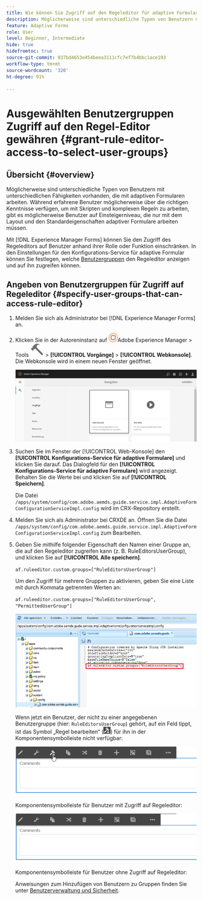 ```yaml
---
title: Wie können Sie Zugriff auf den Regeleditor für adaptive Formulare gewähren, um Benutzergruppen auszuwählen?
description: Möglicherweise sind unterschiedliche Typen von Benutzern mit unterschiedlichen Fähigkeiten vorhanden, die mit adaptiven Formularen arbeiten. Erfahren Sie, wie Sie den Zugriff auf den Regeleditor für Benutzer auf Grundlage ihrer Rolle oder Funktion einschränken können.
feature: Adaptive Forms
role: User
level: Beginner, Intermediate
hide: true
hidefromtoc: true
source-git-commit: 937bd4653e454beea3111cfc7ef7b4bbc1ace193
workflow-type: tm+mt
source-wordcount: '320'
ht-degree: 91%

---
```



# Ausgewählten Benutzergruppen Zugriff auf den Regel-Editor gewähren {#grant-rule-editor-access-to-select-user-groups}

## Übersicht {#overview}

Möglicherweise sind unterschiedliche Typen von Benutzern mit unterschiedlichen Fähigkeiten vorhanden, die mit adaptiven Formularen arbeiten. Während erfahrene Benutzer möglicherweise über die richtigen Kenntnisse verfügen, um mit Skripten und komplexen Regeln zu arbeiten, gibt es möglicherweise Benutzer auf Einsteigerniveau, die nur mit dem Layout und den Standardeigenschaften adaptiver Formulare arbeiten müssen.

Mit [!DNL Experience Manager Forms] können Sie den Zugriff des Regeleditors auf Benutzer anhand ihrer Rolle oder Funktion einschränken. In den Einstellungen für den Konfigurations-Service für adaptive Formular können Sie festlegen, welche [Benutzergruppen](forms-groups-privileges-tasks.md) den Regeleditor anzeigen und auf ihn zugreifen können.

## Angeben von Benutzergruppen für Zugriff auf Regeleditor {#specify-user-groups-that-can-access-rule-editor}

1. Melden Sie sich als Administrator bei [!DNL Experience Manager Forms] an.
1. Klicken Sie in der Autoreninstanz auf ![Adobe Experience Manager](assets/adobeexperiencemanager.png)Adobe Experience Manager > Tools ![hammer](assets/hammer-icon.svg) > **[!UICONTROL Vorgänge]** > **[!UICONTROL Webkonsole]**. Die Webkonsole wird in einem neuen Fenster geöffnet.

   ![1–2](assets/1-2.png)

1. Suchen Sie im Fenster der [!UICONTROL Web-Konsole] den **[!UICONTROL Konfigurations-Service für adaptive Formulare]** und klicken Sie darauf. Das Dialogfeld für den **[!UICONTROL Konfigurations-Service für adaptive Formulare]** wird angezeigt. Behalten Sie die Werte bei und klicken Sie auf **[!UICONTROL Speichern]**.

   Die Datei `/apps/system/config/com.adobe.aemds.guide.service.impl.AdaptiveFormConfigurationServiceImpl.config` wird im CRX-Repository erstellt.

1. Melden Sie sich als Administrator bei CRXDE an. Öffnen Sie die Datei `/apps/system/config/com.adobe.aemds.guide.service.impl.AdaptiveFormConfigurationServiceImpl.config` zum Bearbeiten.
1. Geben Sie mithilfe folgender Eigenschaft den Namen einer Gruppe an, die auf den Regeleditor zugreifen kann (z. B. RuleEditorsUserGroup), und klicken Sie auf **[!UICONTROL Alle speichern]**.

   `af.ruleeditor.custom.groups=["RuleEditorsUserGroup"]`

   Um den Zugriff für mehrere Gruppen zu aktivieren, geben Sie eine Liste mit durch Kommata getrennten Werten an:

   `af.ruleeditor.custom.groups=["RuleEditorsUserGroup", "PermittedUserGroup"]`

   ![Benutzer erstellen](assets/create_user_new.png)

   Wenn jetzt ein Benutzer, der nicht zu einer angegebenen Benutzergruppe (hier: `RuleEditorsUserGroup`) gehört, auf ein Feld tippt, ist das Symbol „Regel bearbeiten“ (![edit-rules1](assets/edit-rules1.png)) für ihn in der Komponentensymbolleiste nicht verfügbar:

   ![componentstoolbarwithre](assets/componentstoolbarwithre.png)

   Komponentensymbolleiste für Benutzer mit Zugriff auf Regeleditor:

   ![componentstoolbarwithoutre](assets/componentstoolbarwithoutre.png)

   Komponentensymbolleiste für Benutzer ohne Zugriff auf Regeleditor:

   Anweisungen zum Hinzufügen von Benutzern zu Gruppen finden Sie unter [Benutzerverwaltung und Sicherheit](https://experienceleague.adobe.com/docs/experience-manager-65/administering/security/security.html?lang=de).

